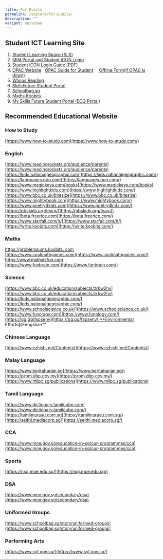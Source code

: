 ```yaml
---
title: For Pupils
permalink: /explore/for-pupils/
description: ""
variant: markdown
---
```

Student ICT Learning Site
-------------------------

1.  [Student Learning Space (SLS)](https://vle.learning.moe.edu.sg/login)
2.  [MIM Portal and Student iCON Login](https://workspace.google.com/dashboard)
3.   [Student iCON Login Guide [PDF]](/files/Fengshan%20Document%20Links/Student-iCON-Onboarding-Guide-V21-31-Aug.pdf)
4.  [OPAC Website](https://schoolibrary.moe.edu.sg/fengshanpri/cgi-bin/spydus.exe/MSGTRN/WPAC/HOME)   [OPAC Guide for Student](/files/Fengshan%20Document%20Links/OPACSERR-Guide-for-Students_V2.pdf)     [Offline Form(if OPAC is down)](https://for.edu.sg/fsps-lib-borrowform)
5.  [Whoos Reading](https://www.whooosreading.org/)
6.  [SkillsFuture Student Portal](https://www.myskillsfuture.gov.sg/content/student/en/primary.html)
7.  [Schoolbag.sg](https://www.schoolbag.sg/)
8.  [Maths Koobits](https://member.koobits.com/?utm_source=web_nav&utm_medium=btn&utm_campaign=k21web&utm_content=login)
9.  [My Skills Future Student Portal (ECG Portal)](https://for.edu.sg/fsps-myskillsfuture)


## Recommended Educational Website



### How to Study

[https://www.how-to-study.com](https://www.how-to-study.com/)

### English

[https://www.readingrockets.org/audience/parents](https://www.readingrockets.org/audience/parents)  
[https://kids.nationalgeographic.com](https://kids.nationalgeographic.com/)  
[https://languages.oup.com](https://languages.oup.com/)  
[https://www.magickeys.com/books](https://www.magickeys.com/books)  
[https://www.highlightkids.com](https://www.highlightkids.com/)  
[https://www.bbc.co.uk/bitesize](https://www.bbc.co.uk/bitesize)  
[https://www.mightybook.com](https://www.mightybook.com/)  
[https://www.poetry4kids.com](https://www.poetry4kids.com/)  
[https://pbskids.org/learn/](https://pbskids.org/learn/)  
[https://beta.freerice.com](https://beta.freerice.com/)  
[https://www.starfall.com/h/](https://www.starfall.com/h/)  
[https://write.koobits.com](https://write.koobits.com/)

### Maths

[https://problemsums.koobits. com](https://problemsums.koobits.%20com/)  
[https://www.coolmathgames.com](https://www.coolmathgames.com/)  
[https://ww](https://www.mathsisfun.com/)[w.mathsisfun.com](https://www.mathsisfun.com/)  
[https://www.funbrain.com](https://www.funbrain.com/)

### Science

[https://www.bbc.co.uk/education/subjects/zrkw2hv](https://www.bbc.co.uk/education/subjects/zrkw2hv)  
[https://kids.nationalgeographic.com/](https://kids.nationalgeographic.com/)  
[https://www.schoolscience.co.uk/](https://www.schoolscience.co.uk/)  
[https://www.funology.com](https://www.funology.com/)  
[https://gg.gg/fspsenv](https://gg.gg/fspsenv) **Environmental Efforts@Fengshan**

### Chinese Language

[https://www.ezhishi.net/Contents/](https://www.ezhishi.net/Contents/)

### Malay Language

[https://www.beritaharian.sg](https://www.beritaharian.sg/)  
[https://prpm.dbp.gov.my](https://prpm.dbp.gov.my/)  
[https://www.mllpc.sg/publications](https://www.mllpc.sg/publications)

### Tamil Language

[https://www.dictionary.tamilcube.com](https://www.dictionary.tamilcube.com/)  
[https://tamilmurasu.com.sg](https://tamilmurasu.com.sg/)  
[https://seithi.mediacorp.sg/](https://seithi.mediacorp.sg/)

### CCA

[https://www.moe.gov.sg/education-in-sg/our-programmes/cca](https://www.moe.gov.sg/education-in-sg/our-programmes/cca)

### Sports

[https://nsg.moe.edu.sg/](https://nsg.moe.edu.sg/)

### DSA

[https://www.moe.gov.sg/secondary/dsa](https://www.moe.gov.sg/secondary/dsa)

### Uniformed Groups

[https://www.schoolbag.sg/story/uniformed-groups](https://www.schoolbag.sg/story/uniformed-groups)

### Performing Arts

[https://www.syf.gov.sg/](https://www.syf.gov.sg/)